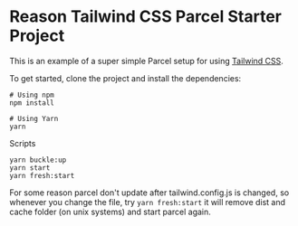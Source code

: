# Reason Tailwind CSS Parcel Starter Project

This is an example of a super simple Parcel setup for using [Tailwind CSS](https://tailwindcss.com).

To get started, clone the project and install the dependencies:

```
# Using npm
npm install

# Using Yarn
yarn
```

Scripts

```
yarn buckle:up
yarn start
yarn fresh:start
```

For some reason parcel don't update after tailwind.config.js is changed, so whenever you change the file,
try `yarn fresh:start` it will remove dist and cache folder (on unix systems) and start parcel again.
